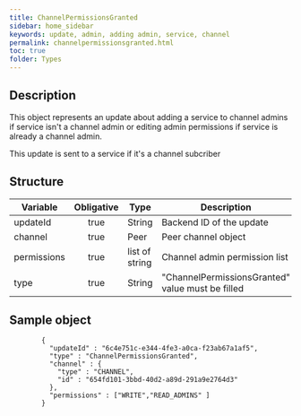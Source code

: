 ```yaml
---
title: ChannelPermissionsGranted
sidebar: home_sidebar
keywords: update, admin, adding admin, service, channel
permalink: channelpermissionsgranted.html
toc: true
folder: Types
---
```


## Description

<p> This object represents an update about adding a service to channel admins if service isn't a channel admin or editing admin permissions if service is already a channel admin.
</p>
<p>This update is sent to a  service if it's a channel subcriber
</p>

## Structure

| Variable  | Obligative  |Type| Description
|---|:---:|---|---|
| updateId  | true |String| Backend ID of the update |
| channel  | true |Peer| Peer channel object |
| permissions  | true |list of string| Channel admin permission list |
| type  | true | String | "ChannelPermissionsGranted" value must be filled

## Sample object

```
		{
          "updateId" : "6c4e751c-e344-4fe3-a0ca-f23ab67a1af5",
          "type" : "ChannelPermissionsGranted",
          "channel" : {
            "type" : "CHANNEL",
            "id" : "654fd101-3bbd-40d2-a89d-291a9e2764d3"
          },
          "permissions" : ["WRITE","READ_ADMINS" ]
        }
```
